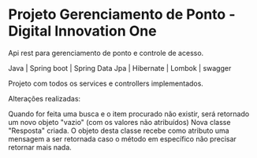 # Projeto Gerenciamento de Ponto - Digital Innovation One

Api rest para gerenciamento de ponto e controle de acesso.

Java | Spring boot | Spring Data Jpa | Hibernate | Lombok | swagger

Projeto com todos os services e controllers implementados.

Alterações realizadas:

Quando for feita uma busca e o item procurado não existir, será retornado um novo objeto "vazio" (com os valores não atribuídos)
Nova classe "Resposta" criada. O objeto desta classe recebe como atributo uma mensagem a ser retornada caso o método em específico não precisar retornar mais nada.
